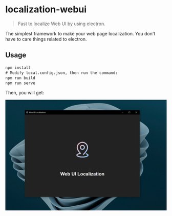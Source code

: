 # localization-webui

> Fast to localize Web UI by using electron.

The simplest framework to make your web page localization. You don't have to care things related to electron.

## Usage

```shell
npm install
# Modify local.config.json, then run the command:
npm run build
npm run serve
```

Then, you will get:

![local app](./local-app.png)